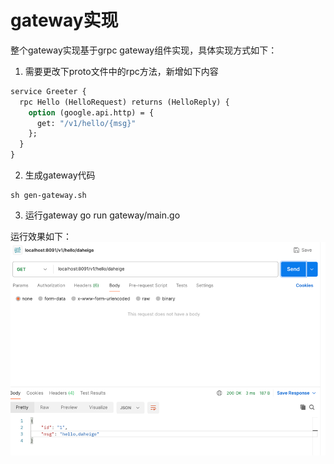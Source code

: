 # gateway实现
整个gateway实现基于grpc gateway组件实现，具体实现方式如下：
1. 需要更改下proto文件中的rpc方法，新增如下内容
```protobuf
service Greeter {
  rpc Hello (HelloRequest) returns (HelloReply) {
    option (google.api.http) = {
      get: "/v1/hello/{msg}"
    };
  }
}
```
2. 生成gateway代码
```shell
sh gen-gateway.sh
```
3. 运行gateway
go run gateway/main.go

运行效果如下：
![img.png](img.png)